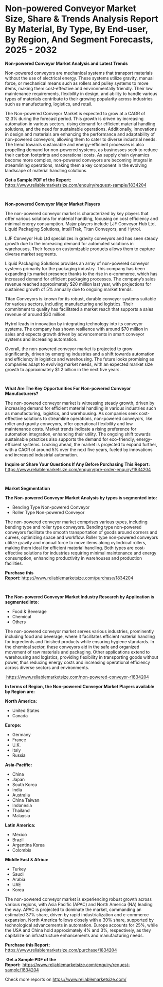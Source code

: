 <p><h1>Non-powered Conveyor Market Size, Share & Trends Analysis Report By Material, By Type, By End-user, By Region, And Segment Forecasts, 2025 - 2032</h1></p><p><strong>Non-powered Conveyor Market Analysis and Latest Trends</strong></p>
<p><p>Non-powered conveyors are mechanical systems that transport materials without the use of electrical energy. These systems utilize gravity, manual force, or mechanical means such as rollers and pulley systems to move items, making them cost-effective and environmentally friendly. Their low maintenance requirements, flexibility in design, and ability to handle various types of materials contribute to their growing popularity across industries such as manufacturing, logistics, and retail.</p><p>The Non-powered Conveyor Market is expected to grow at a CAGR of 12.3% during the forecast period. This growth is driven by increasing automation in various sectors, rising demand for efficient material handling solutions, and the need for sustainable operations. Additionally, innovations in design and materials are enhancing the performance and adaptability of non-powered conveyors, allowing them to cater to diverse industrial needs. The trend towards sustainable and energy-efficient processes is also propelling demand for non-powered systems, as businesses seek to reduce their carbon footprints and operational costs. As supply chain dynamics become more complex, non-powered conveyors are becoming integral in streamlining operations, making them a key component in the evolving landscape of material handling solutions.</p></p>
<p><strong>Get a Sample PDF of the Report:&nbsp;</strong> <a href="https://www.reliablemarketsize.com/enquiry/request-sample/1834204?utm_campaign=2717&utm_medium=2&utm_source=Github&utm_content=ia&utm_term=28022025&utm_id=non-powered-conveyor">https://www.reliablemarketsize.com/enquiry/request-sample/1834204</a></p>
<p>&nbsp;</p>
<p><strong>Non-powered Conveyor Major Market Players</strong></p>
<p><p>The non-powered conveyor market is characterized by key players that offer various solutions for material handling, focusing on cost efficiency and minimal energy consumption. Major players include LJF Conveyor Hub Ltd, Liquid Packaging Solutions, IntelliTrak, Titan Conveyors, and Hytrol. </p><p>LJF Conveyor Hub Ltd specializes in gravity conveyors and has seen steady growth due to the increasing demand for automated solutions in warehouses. Their focus on customizable products allows them to capture diverse market segments.</p><p>Liquid Packaging Solutions provides an array of non-powered conveyor systems primarily for the packaging industry. This company has been expanding its market presence thanks to the rise in e-commerce, which has increased demand for efficient packaging processes. The company’s sales revenue reached approximately $20 million last year, with projections for sustained growth of 5% annually due to ongoing market trends.</p><p>Titan Conveyors is known for its robust, durable conveyor systems suitable for various sectors, including manufacturing and logistics. Their commitment to quality has facilitated a market reach that supports a sales revenue of around $30 million.</p><p>Hytrol leads in innovation by integrating technology into its conveyor systems. The company has shown resilience with around $70 million in sales and expects growth driven by advancements in smart conveyor systems and increasing automation.</p><p>Overall, the non-powered conveyor market is projected to grow significantly, driven by emerging industries and a shift towards automation and efficiency in logistics and warehousing. The future looks promising as companies adapt to evolving market needs, with an expected market size growth to approximately $1.2 billion in the next five years.</p></p>
<p>&nbsp;</p>
<p><strong>What Are The Key Opportunities For Non-powered Conveyor Manufacturers?</strong></p>
<p><p>The non-powered conveyor market is witnessing steady growth, driven by increasing demand for efficient material handling in various industries such as manufacturing, logistics, and warehousing. As companies seek cost-effective solutions to streamline operations, non-powered conveyors, like roller and gravity conveyors, offer operational flexibility and low maintenance costs. Market trends indicate a rising preference for automation integration, enhancing their utility. The ongoing shift towards sustainable practices also supports the demand for eco-friendly, energy-efficient systems. Looking ahead, the market is projected to expand further, with a CAGR of around 5% over the next five years, fueled by innovations and increased industrial automation.</p></p>
<p><strong>Inquire or Share Your Questions If Any Before Purchasing This Report:</strong> <a href="https://www.reliablemarketsize.com/enquiry/pre-order-enquiry/1834204?utm_campaign=2717&utm_medium=2&utm_source=Github&utm_content=ia&utm_term=28022025&utm_id=non-powered-conveyor">https://www.reliablemarketsize.com/enquiry/pre-order-enquiry/1834204</a></p>
<p>&nbsp;</p>
<p><strong>Market Segmentation</strong></p>
<p><strong>The Non-powered Conveyor Market Analysis by types is segmented into:</strong></p>
<p><ul><li>Bending Type Non-powered Conveyor</li><li>Roller Type Non-powered Conveyor</li></ul></p>
<p><p>The non-powered conveyor market comprises various types, including bending type and roller type conveyors. Bending type non-powered conveyors facilitate the smooth transportation of goods around corners and curves, optimizing space and workflow. Roller type non-powered conveyors utilize gravity and manual force to move items along cylindrical rollers, making them ideal for efficient material handling. Both types are cost-effective solutions for industries requiring minimal maintenance and energy consumption, enhancing productivity in warehouses and production facilities.</p></p>
<p><strong>Purchase this Report:&nbsp;</strong><a href="https://www.reliablemarketsize.com/purchase/1834204?utm_campaign=2717&utm_medium=2&utm_source=Github&utm_content=ia&utm_term=28022025&utm_id=non-powered-conveyor">https://www.reliablemarketsize.com/purchase/1834204</a></p>
<p>&nbsp;</p>
<p><strong>The Non-powered Conveyor Market Industry Research by Application is segmented into:</strong></p>
<p><ul><li>Food & Beverage</li><li>Chemical</li><li>Others</li></ul></p>
<p><p>The non-powered conveyor market serves various industries, prominently including food and beverage, where it facilitates efficient material handling for ingredients and finished products while ensuring hygiene standards. In the chemical sector, these conveyors aid in the safe and organized movement of raw materials and packaging. Other applications extend to warehousing and logistics, providing flexibility in transporting goods without power, thus reducing energy costs and increasing operational efficiency across diverse sectors and environments.</p></p>
<p><a href="https://www.reliablemarketsize.com/non-powered-conveyor-r1834204?utm_campaign=2717&utm_medium=2&utm_source=Github&utm_content=ia&utm_term=28022025&utm_id=non-powered-conveyor">&nbsp;https://www.reliablemarketsize.com/non-powered-conveyor-r1834204</a></p>
<p><strong>In terms of Region, the Non-powered Conveyor Market Players available by Region are:</strong></p>
<p>
    <p> <strong> North America: </strong>
        <ul>
            <li>United States</li>
            <li>Canada</li>
        </ul>
        </p> 
    <p> <strong> Europe: </strong>
        <ul>
            <li>Germany</li>
            <li>France</li>
            <li>U.K.</li>
            <li>Italy</li>
            <li>Russia</li>
        </ul>
        </p> 
    <p> <strong> Asia-Pacific: </strong>
        <ul>
            <li>China</li>
            <li>Japan</li>
            <li>South Korea</li>
            <li>India</li>
            <li>Australia</li>
            <li>China Taiwan</li>
            <li>Indonesia</li>
            <li>Thailand</li>
            <li>Malaysia</li>
        </ul>
        </p> 
    <p> <strong> Latin America: </strong>
        <ul>
            <li>Mexico</li>
            <li>Brazil</li>
            <li>Argentina Korea</li>
            <li>Colombia</li>
        </ul>
        </p> 
    <p> <strong> Middle East & Africa: </strong>
        <ul>
            <li>Turkey</li>
            <li>Saudi</li>
            <li>Arabia</li>
            <li>UAE</li>
            <li>Korea</li>
        </ul>
    </p>
    </p>
<p><p>The non-powered conveyor market is experiencing robust growth across various regions, with Asia Pacific (APAC) and North America (NA) leading the way. APAC is projected to dominate the market, commanding an estimated 37% share, driven by rapid industrialization and e-commerce expansion. North America follows closely with a 30% share, supported by technological advancements in automation. Europe accounts for 25%, while the USA and China hold approximately 4% and 3%, respectively, as they capitalize on infrastructure enhancements and manufacturing needs.</p></p>
<p><strong>Purchase this Report: </strong><a href="https://www.reliablemarketsize.com/purchase/1834204?utm_campaign=2717&utm_medium=2&utm_source=Github&utm_content=ia&utm_term=28022025&utm_id=non-powered-conveyor">https://www.reliablemarketsize.com/purchase/1834204</a></p>
<p>&nbsp;<strong>Get a Sample PDF of the Report:&nbsp;&nbsp;</strong><a href="https://www.reliablemarketsize.com/enquiry/request-sample/1834204?utm_campaign=2717&utm_medium=2&utm_source=Github&utm_content=ia&utm_term=28022025&utm_id=non-powered-conveyor">https://www.reliablemarketsize.com/enquiry/request-sample/1834204</a></p>
<p><strong></strong></p>
<p>Check more reports on <a href="https://www.reliablemarketsize.com/?utm_campaign=2717&utm_medium=2&utm_source=Github&utm_content=ia&utm_term=28022025&utm_id=non-powered-conveyor">https://www.reliablemarketsize.com/</a></p>